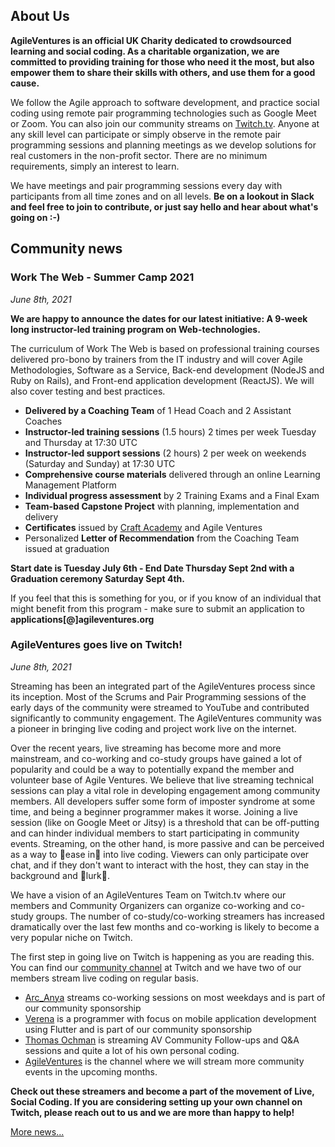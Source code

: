 ## About Us

**AgileVentures is an official UK Charity dedicated to crowdsourced learning and social coding. As a charitable organization, we are committed to providing training for those who need it the most, but also empower them to share their skills with others, and use them for a good cause.** 

We follow the Agile approach to software development, and practice social coding using remote pair programming technologies such as Google Meet or Zoom. You can also join our community streams on [Twitch.tv](https://www.twitch.tv/agileventures). Anyone at any skill level can participate or simply observe in the remote pair programming sessions and planning meetings as we develop solutions for real customers in the non-profit sector. There are no minimum requirements, simply an interest to learn.

We have meetings and pair programming sessions every day with participants from all time zones and on all levels. **Be on a lookout in Slack and feel free to join to contribute, or just say hello and hear about what's going on :-)**

## Community news 
### Work The Web - Summer Camp 2021

_June 8th, 2021_

**We are happy to announce the dates for our latest initiative: A 9-week long instructor-led training program on Web-technologies.**

The curriculum of Work The Web is based on professional training courses delivered pro-bono by trainers from the IT industry and will cover Agile Methodologies, Software as a Service, Back-end development (NodeJS and Ruby on Rails), and Front-end application development (ReactJS). We will also cover testing and best practices.

* **Delivered by a Coaching Team** of 1 Head Coach and 2 Assistant Coaches
* **Instructor-led training sessions** (1.5 hours) 2 times per week Tuesday and Thursday at 17:30 UTC
* **Instructor-led support sessions** (2 hours) 2 per week on weekends (Saturday and Sunday) at 17:30 UTC
* **Comprehensive course materials** delivered through an online Learning Management Platform
* **Individual progress assessment** by 2 Training Exams and a Final Exam
* **Team-based Capstone Project** with planning, implementation and delivery
* **Certificates** issued by [Craft Academy](https://www.craftacademy.se/english/) and Agile Ventures
* Personalized **Letter of Recommendation** from the Coaching Team issued at graduation

**Start date is Tuesday July 6th - End Date Thursday Sept 2nd with a Graduation ceremony Saturday Sept 4th.**

If you feel that this is something for you, or if you know of an individual that might benefit from this program - make sure to submit an application to **applications[@]agileventures.org**

### AgileVentures goes live on Twitch!

_June 8th, 2021_

Streaming has been an integrated part of the AgileVentures process since its inception. Most of the Scrums and Pair Programming sessions of the early days of the community were streamed to YouTube and contributed significantly to community engagement. The AgileVentures community was a pioneer in bringing live coding and project work live on the internet. 

Over the recent years, live streaming has become more and more mainstream, and co-working and co-study groups have gained a lot of popularity and could be a way to potentially expand the member and volunteer base of Agile Ventures. We believe that live streaming technical sessions can play a vital role in developing engagement among community members. All developers suffer some form of imposter syndrome at some time, and being a beginner programmer makes it worse. Joining a live session (like on Google Meet or Jitsy) is a threshold that can be off-putting and can hinder individual members to start participating in community events. Streaming, on the other hand, is more passive and can be perceived as a way to ease in into live coding. Viewers can only participate over chat, and if they don't want to interact with the host, they can stay in the background and lurk.

We have a vision of an AgileVentures Team on Twitch.tv where our members and Community Organizers can organize co-working and co-study groups. The number of co-study/co-working streamers has increased dramatically over the last few months and co-working is likely to become a very popular niche on Twitch.

The first step in going live on Twitch is happening as you are reading this. You can find our [community channel](https://www.twitch.tv/agileventures) at Twitch and we have two of our members stream live coding on regular basis. 

* [Arc_Anya](https://www.twitch.tv/arc_anya) streams co-working sessions on most weekdays and is part of our community sponsorship
* [Verena](https://twitch.tv/novas1r1) is a programmer with focus on mobile application development using Flutter and is part of our community sponsorship
* [Thomas Ochman](https://www.twitch.tv/thomas_ochman) is streaming AV Community Follow-ups and Q&A sessions and quite a lot of his own personal coding. 
* [AgileVentures](https://www.twitch.tv/agileventures) is the channel where we will stream more community events in the upcoming months.

**Check out these streamers and become a part of the movement of Live, Social Coding. If you are considering setting up your own channel on Twitch, please reach out to us and we are more than happy to help!**



[More news...](/news)


